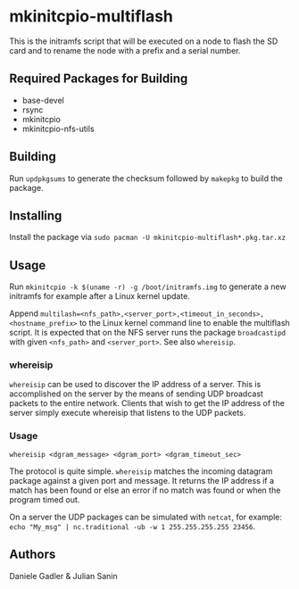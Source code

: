 mkinitcpio-multiflash
=====================
This is the initramfs script that will be executed on a node to flash the SD card and to rename the node with a prefix and a serial number. 

Required Packages for Building
------------------------------
* base-devel
* rsync
* mkinitcpio
* mkinitcpio-nfs-utils

Building
--------
Run `updpkgsums` to generate the checksum followed by `makepkg` to build the package.

Installing
----------
Install the package via `sudo pacman -U mkinitcpio-multiflash*.pkg.tar.xz`

Usage
-----
Run `mkinitcpio -k $(uname -r) -g /boot/initramfs.img` to generate a new initramfs for example after a Linux kernel update.

Append `multilash=<nfs_path>,<server_port>,<timeout_in_seconds>,<hostname_prefix>` to the Linux kernel command line to enable the multiflash script.
It is expected that on the NFS server runs the package `broadcastipd` with given `<nfs_path>` and `<server_port>`. See also `whereisip`.

### whereisip

`whereisip` can be used to discover the IP address of a server.
This is accomplished on the server by the means of sending UDP broadcast packets to the entire network.
Clients that wish to get the IP address of the server simply execute whereisip that listens to the UDP packets.

### Usage

`whereisip <dgram_message> <dgram_port> <dgram_timeout_sec>`

The protocol is quite simple. `whereisip` matches the incoming datagram package against a given port and message.
It returns the IP address if a match has been found or else an error if no match was found or when the program timed out.

On a server the UDP packages can be simulated with `netcat`, for example: `echo "My_msg" | nc.traditional -ub -w 1 255.255.255.255 23456`.

Authors
-------
Daniele Gadler & Julian Sanin
